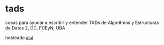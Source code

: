 # tads

cosas para ayudar a escribir y entender TADs de Algoritmos y Estructuras de Datos 2, DC, FCEyN, UBA

hosteado [acá](https://tads-aed2.netlify.app/)
